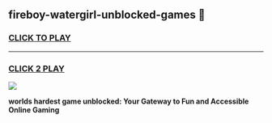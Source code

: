 
## fireboy-watergirl-unblocked-games 👋
<h3>
<a href="https://premium.freeplayer.one?title=fireboy-watergirl-unblocked-games&ref=14F">CLICK TO PLAY</a></h3>
<hr>

<h3>
<a href="https://premium.freeplayer.one?title=fireboy-watergirl-unblocked-games&ref=14F">CLICK 2 PLAY</a>
  
</h3>

<a href="https://premium.freeplayer.one?title=fireboy-watergirl-unblocked-games&ref=12F/"><img src="https://clearcache.store/games.png"></a>


**worlds hardest game unblocked: Your Gateway to Fun and Accessible Online Gaming**
